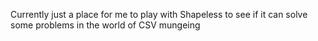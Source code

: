 
Currently just a place for me to play with Shapeless to see if it can solve some problems in the world of CSV mungeing